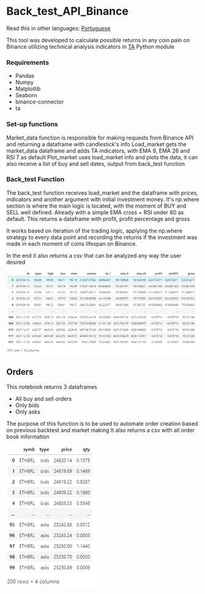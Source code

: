 # Back_test_API_Binance

Read this in other languages: [Portuguese](https://github.com/Kalienel/back_test_API_Binance/blob/main/README.md)

This tool was developed to calculate possible returns in any coin pain on Binance utilizing technical analysis indicators in [TA](https://technical-analysis-library-in-python.readthedocs.io/en/latest/) Python module

### Requirements
- Pandas
- Numpy
- Matplotlib
- Seaborn
- binance-connector
- ta

### Set-up functions


Market_data function is responsible for making requests from Binance API and returning a dataframe with candlestick's info
Load_market gets the market_data dataframe and adds TA indicators, with EMA 9, EMA 26 and RSI 7 as default
Plot_market uses load_market info and plots the data, it can also receive a list of buy and sell dates, output from back_test function

### Back_test Function

The back_test function receives load_market and the dataframe with prices, indicators and another argument with initial investment money. It's np.where section is where the main logic is located, with the moment of BUY and SELL well defined. Already with a simple EMA cross + RSI under 80 as default. This returns a dataframe with profit, profit percentage and gross

It works based on iteration of the trading logic, applying the np.where strategy to every data point and recording the returns if the investment was made in each moment of coins lifespan on Binance.

In the end it also returns a csv that can be analyzed any way the user desired

![Final dataframe](https://github.com/Kalienel/back_test_API_Binance/blob/main/back_test.PNG)

## Orders

This notebook returns 3 dataframes
- All buy and sell orders
- Only bids
- Only asks

The purpose of this function is to be used to automate order creation based on previous backtest and market making
It also returns a csv with all order book information

![Order book](https://github.com/Kalienel/back_test_API_Binance/blob/main/orders.PNG)
